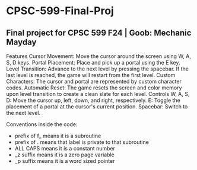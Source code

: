 # CPSC-599-Final-Proj
## Final project for CPSC 599 F24 | Goob: Mechanic Mayday

Features
Cursor Movement: Move the cursor around the screen using W, A, S, D keys.
Portal Placement: Place and pick up a portal using the E key.
Level Transition: Advance to the next level by pressing the spacebar. If the last level is reached, the game will restart from the first level.
Custom Characters: The cursor and portal are represented by custom character codes.
Automatic Reset: The game resets the screen and color memory upon level transition to create a clean slate for each level.
Controls
W, A, S, D: Move the cursor up, left, down, and right, respectively.
E: Toggle the placement of a portal at the cursor's current position.
Spacebar: Switch to the next level.

Conventions inside the code:
 - prefix of f_ means it is a subroutine
 - prefix of . means that label is private to that subroutine
 - ALL CAPS means it is a constant number
 - _z suffix means it is a zero page variable
 - _p suffix means it is a word sized pointer